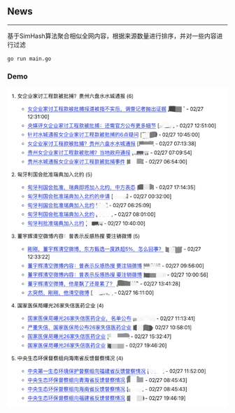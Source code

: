 ## News
---
基于SimHash算法聚合相似全网内容，根据来源数量进行排序，并对一些内容进行过滤

```shell
go run main.go
```

### Demo
![img](./static/demo.png)